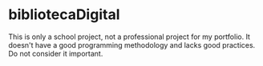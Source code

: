 # bibliotecaDigital
This is only a school project, not a professional project for my portfolio. It doesn't have a good programming methodology and lacks good practices. Do not consider it important.
